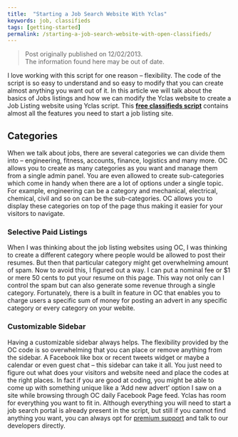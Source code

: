 ```yaml
---
title:  "Starting a Job Search Website With Yclas"
keywords: job, classifieds
tags: [getting-started]
permalink: /starting-a-job-search-website-with-open-classifieds/
---
```

> Post originally published on 12/02/2013.<br>
>The information found here may be out of date.


I love working with this script for one reason – flexibility. The code of the script is so easy to understand and so easy to modify that you can create almost anything you want out of it. In this article we will talk about the basics of Jobs listings and how we can modify the Yclas website to create a Job Listing website using Yclas script. This **[free classifieds script](http://yclas.com/)** contains almost all the features you need to start a job listing site. 

## Categories

When we talk about jobs, there are several categories we can divide them into – engineering, fitness, accounts, finance, logistics and many more. OC allows you to create as many categories as you want and manage them from a single admin panel. You are even allowed to create sub-categories which come in handy when there are a lot of options under a single topic. For example, engineering can be a category and mechanical, electrical, chemical, civil and so on can be the sub-categories. OC allows you to display these categories on top of the page thus making it easier for your visitors to navigate. 

### Selective Paid Listings

When I was thinking about the job listing websites using OC, I was thinking to create a different category where people would be allowed to post their resumes. But then that particular category might get overwhelming amount of spam. Now to avoid this, I figured out a way. I can put a nominal fee or $1 or mere 50 cents to put your resume on this page. This way not only can I control the spam but can also generate some revenue through a single category. Fortunately, there is a built in feature in OC that enables you to charge users a specific sum of money for posting an advert in any specific category or every category on your webite. 

### Customizable Sidebar

Having a customizable sidebar always helps. The flexibility provided by the OC code is so overwhelming that you can place or remove anything from the sidebar. A Facebook like box or recent tweets widget or maybe a calendar or even guest chat – this sidebar can take it all. You just need to figure out what does your visitors and website need and place the codes at the right places. In fact if you are good at coding, you might be able to come up with something unique like a ‘Add new advert’ option I saw on a site while browsing through OC daily Facebook Page feed. Yclas has room for everything you want to fit in. Although everything you will need to start a job search portal is already present in the script, but still if you cannot find anything you want, you can always opt for [premium support](http://open-classifieds.com//download/) and talk to our developers directly.

